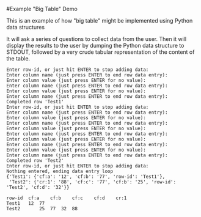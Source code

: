 #Example "Big Table" Demo

This is an example of how "big table" might be implemented using Python
data structures

It will ask a series of questions to collect data from the user. Then it
will display the results to the user by dumping the Python data structure
to STDOUT, followed by a very crude tabular representation of the content
of the table.


```
Enter row-id, or just hit ENTER to stop adding data: 
Enter column name (just press ENTER to end row data entry): 
Enter column value (just press ENTER for no value): 
Enter column name (just press ENTER to end row data entry): 
Enter column value (just press ENTER for no value): 
Enter column name (just press ENTER to end row data entry): 
Completed row 'Test1'
Enter row-id, or just hit ENTER to stop adding data: 
Enter column name (just press ENTER to end row data entry): 
Enter column value (just press ENTER for no value): 
Enter column name (just press ENTER to end row data entry): 
Enter column value (just press ENTER for no value): 
Enter column name (just press ENTER to end row data entry): 
Enter column value (just press ENTER for no value): 
Enter column name (just press ENTER to end row data entry): 
Enter column value (just press ENTER for no value): 
Enter column name (just press ENTER to end row data entry): 
Completed row 'Test2'
Enter row-id, or just hit ENTER to stop adding data: 
Nothing entered, ending data entry loop
{'Test1': {'cf:a': '12', 'cf:b': '77', 'row-id': 'Test1'},
 'Test2': {'cr:1': '88', 'cf:c': '77', 'cf:b': '25', 'row-id': 'Test2', 'cf:d': '32'}}

row-id	cf:a	cf:b	cf:c	cf:d	cr:1
Test1	12	77				
Test2		25	77	32	88	
```
